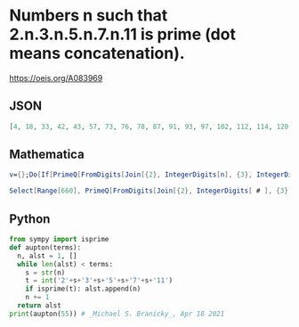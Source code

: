 # Numbers n such that 2\.n\.3\.n\.5\.n\.7\.n\.11 is prime \(dot means concatenation\)\.
https://oeis.org/A083969
## JSON
```JSON
[4, 18, 33, 42, 43, 57, 73, 76, 78, 87, 91, 93, 97, 102, 112, 114, 120, 141, 151, 177, 186, 193, 196, 219, 261, 267, 276, 280, 300, 307, 318, 322, 342, 352, 364, 366, 402, 435, 438, 445, 457, 462, 468, 484, 511, 580, 582, 633, 646, 651, 679, 706, 745, 774, 783]
```
## Mathematica
```Mathematica
v={};Do[If[PrimeQ[FromDigits[Join[{2}, IntegerDigits[n], {3}, IntegerDigits[n], {5}, IntegerDigits[n], {7}, IntegerDigits[n], {1, 1}]]], v=Append[v, n]], {n, 1000}];v
```
```Mathematica
Select[Range[660], PrimeQ[FromDigits[Join[{2}, IntegerDigits[ # ], {3}, IntegerDigits[ # ], {5}, IntegerDigits[ # ], {7}, IntegerDigits[ # ], {1, 1}]]] &] (* _Stefan Steinerberger_, Jun 28 2007 *)
```
## Python
```Python
from sympy import isprime
def aupton(terms):
  n, alst = 1, []
  while len(alst) < terms:
    s = str(n)
    t = int('2'+s+'3'+s+'5'+s+'7'+s+'11')
    if isprime(t): alst.append(n)
    n += 1
  return alst
print(aupton(55)) # _Michael S. Branicky_, Apr 18 2021
```
